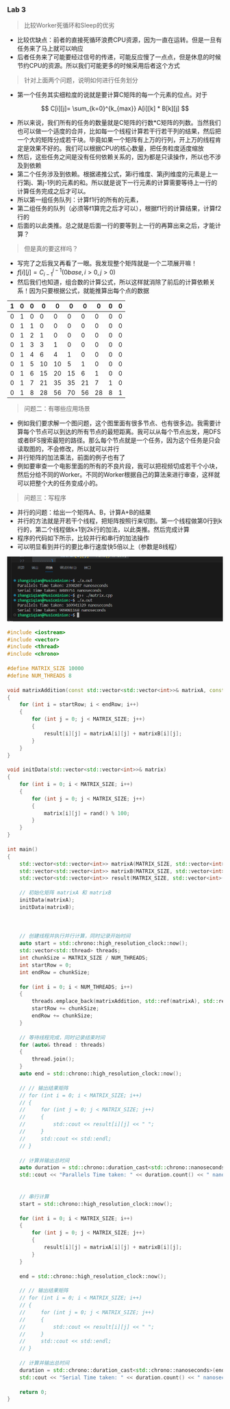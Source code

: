 ### Lab 3 

> 比较Worker死循环和Sleep的优劣

- 比较优缺点：前者的直接死循环浪费CPU资源，因为一直在运转。但是一旦有任务来了马上就可以响应
- 后者任务来了可能要经过信号的传递，可能反应慢了一点点，但是休息的时候节约CPU的资源。所以我们可能更多的时候采用后者这个方式



> 针对上面两个问题，说明如何进行任务划分

- 第一个任务其实细粒度的说就是要计算C矩阵的每一个元素的位点。对于

$$
C[i][j]= \sum_{k=0}^{k_{max}} A[i][k] * B[k][j]
$$

- 所以来说，我们所有的任务的数量就是C矩阵的行数*C矩阵的列数。当然我们也可以做一个适度的合并，比如每一个线程计算若干行若干列的结果，然后把一个大的矩阵分成若干块。毕竟如果一个矩阵有上万的行列，开上万的线程肯定是效果不好的。我们可以根据CPU的核心数量，把任务粒度适度缩放
- 然后，这些任务之间是没有任何依赖关系的，因为都是只读操作，所以也不涉及到依赖
- 第二个任务涉及到依赖。根据递推公式，第i行维度、第j列维度的元素是上一行第j、第j-1列的元素的和。所以就是说下一行元素的计算需要等待上一行的计算任务完成之后才可以。
- 所以第一组任务队列：计算f1行的所有的元素，
- 第二组任务的队列（必须等f1算完之后才可以），根据f1行的计算结果，计算f2行的
- 后面的以此类推。总之就是后面一行的要等到上一行的再算出来之后，才能计算？

> 但是真的要这样吗？

- 写完了之后我又再看了一眼。我发现整个矩阵就是一个二项展开嘛！
- $f[i][j] = C_{i-1}^{j-1}(0base,i>0,j>0)$
- 然后我们也知道，组合数的计算公式，所以这样就消除了前后的计算依赖关系！因为只要根据公式，就能推算出每个点的数据

| 1    | 0    | 0    | 0    | 0    | 0    | 0    | 0    | 0    | 0    |
| ---- | ---- | ---- | ---- | ---- | ---- | ---- | ---- | ---- | ---- |
| 0    | 1    | 0    | 0    | 0    | 0    | 0    | 0    | 0    | 0    |
| 0    | 1    | 1    | 0    | 0    | 0    | 0    | 0    | 0    | 0    |
| 0    | 1    | 2    | 1    | 0    | 0    | 0    | 0    | 0    | 0    |
| 0    | 1    | 3    | 3    | 1    | 0    | 0    | 0    | 0    | 0    |
| 0    | 1    | 4    | 6    | 4    | 1    | 0    | 0    | 0    | 0    |
| 0    | 1    | 5    | 10   | 10   | 5    | 1    | 0    | 0    | 0    |
| 0    | 1    | 6    | 15   | 20   | 15   | 6    | 1    | 0    | 0    |
| 0    | 1    | 7    | 21   | 35   | 35   | 21   | 7    | 1    | 0    |
| 0    | 1    | 8    | 28   | 56   | 70   | 56   | 28   | 8    | 1    |



> 问题二：有哪些应用场景

- 例如我们要求解一个图问题，这个图里面有很多节点、也有很多边。我需要计算每个节点可以到达的所有节点的最短距离。我可以从每个节点出发，用DFS或者BFS搜索最短的路径。那么每个节点就是一个任务，因为这个任务是只会读取图的，不会修改，所以就可以并行
- 并行矩阵的加法乘法，前面的例子也有了
- 例如要审查一个电影里面的所有的不良片段，我可以把视频切成若干个小块，然后分给不同的Worker。不同的Worker根据自己的算法来进行审查，这样就可以把整个大的任务变成小的。



> 问题三：写程序

- 并行的问题：给出一个矩阵A、B，计算A+B的结果
- 并行的方法就是开若干个线程，把矩阵按照行来切割。第一个线程做第0行到k行的，第二个线程做k+1到2k行的加法，以此类推。然后完成计算
- 程序的代码如下所示，比较并行和串行的加法操作
- 可以明显看到并行的要比串行速度快5倍以上（参数是8线程）

![image-20230516170543456](./assets/image-20230516170543456.png)

```cpp
#include <iostream>
#include <vector>
#include <thread>
#include <chrono>

#define MATRIX_SIZE 10000
#define NUM_THREADS 8

void matrixAddition(const std::vector<std::vector<int>>& matrixA, const std::vector<std::vector<int>>& matrixB, std::vector<std::vector<int>>& result, int startRow, int endRow)
{
    for (int i = startRow; i < endRow; i++)
    {
        for (int j = 0; j < MATRIX_SIZE; j++)
        {
            result[i][j] = matrixA[i][j] + matrixB[i][j];
        }
    }
}

void initData(std::vector<std::vector<int>>& matrix)
{
    for (int i = 0; i < MATRIX_SIZE; i++)
    {
        for (int j = 0; j < MATRIX_SIZE; j++)
        {
            matrix[i][j] = rand() % 100;
        }
    }
}

int main()
{
    std::vector<std::vector<int>> matrixA(MATRIX_SIZE, std::vector<int>(MATRIX_SIZE));
    std::vector<std::vector<int>> matrixB(MATRIX_SIZE, std::vector<int>(MATRIX_SIZE));
    std::vector<std::vector<int>> result(MATRIX_SIZE, std::vector<int>(MATRIX_SIZE));

    // 初始化矩阵 matrixA 和 matrixB
    initData(matrixA);
    initData(matrixB);

    

    // 创建线程并执行并行计算，同时记录开始时间
    auto start = std::chrono::high_resolution_clock::now();
    std::vector<std::thread> threads;
    int chunkSize = MATRIX_SIZE / NUM_THREADS;
    int startRow = 0;
    int endRow = chunkSize;

    for (int i = 0; i < NUM_THREADS; i++)
    {
        threads.emplace_back(matrixAddition, std::ref(matrixA), std::ref(matrixB), std::ref(result), startRow, endRow);
        startRow += chunkSize;
        endRow += chunkSize;
    }

    // 等待线程完成，同时记录结束时间
    for (auto& thread : threads)
    {
        thread.join();
    }
    auto end = std::chrono::high_resolution_clock::now();

    // // 输出结果矩阵
    // for (int i = 0; i < MATRIX_SIZE; i++)
    // {
    //     for (int j = 0; j < MATRIX_SIZE; j++)
    //     {
    //         std::cout << result[i][j] << " ";
    //     }
    //     std::cout << std::endl;
    // }

    // 计算并输出总时间
    auto duration = std::chrono::duration_cast<std::chrono::nanoseconds>(end - start);
    std::cout << "Parallels Time taken: " << duration.count() << " nanoseconds" << std::endl;


    // 串行计算
    start = std::chrono::high_resolution_clock::now();

    for (int i = 0; i < MATRIX_SIZE; i++)
    {
        for (int j = 0; j < MATRIX_SIZE; j++)
        {
            result[i][j] = matrixA[i][j] + matrixB[i][j];
        }
    }

    end = std::chrono::high_resolution_clock::now();

    // // 输出结果矩阵
    // for (int i = 0; i < MATRIX_SIZE; i++)
    // {
    //     for (int j = 0; j < MATRIX_SIZE; j++)
    //     {
    //         std::cout << result[i][j] << " ";
    //     }
    //     std::cout << std::endl;
    // }

    // 计算并输出总时间
    duration = std::chrono::duration_cast<std::chrono::nanoseconds>(end - start);
    std::cout << "Serial Time taken: " << duration.count() << " nanoseconds" << std::endl;

    return 0;
}

```

